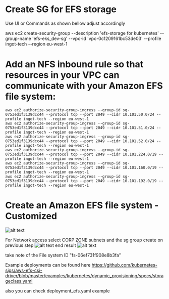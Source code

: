 
# Create SG for  EFS storage

Use UI or Commands as shown bellow adjust accordingly

aws ec2 create-security-group --description 'efs-storage for kubernetes' --group-name 'efs-eks_dev-sg' --vpc-id 'vpc-0c1209161bc53de03' --profile ingot-tech --region eu-west-1

# Add an NFS inbound rule so that resources in your VPC can communicate with your Amazon EFS file system:
    
    aws ec2 authorize-security-group-ingress --group-id sg-0753ed1f3139dcc44 --protocol tcp --port 2049 --cidr 10.101.50.0/24 --profile ingot-tech --region eu-west-1
    aws ec2 authorize-security-group-ingress --group-id sg-0753ed1f3139dcc44 --protocol tcp --port 2049 --cidr 10.101.51.0/24 --profile ingot-tech --region eu-west-1
    aws ec2 authorize-security-group-ingress --group-id sg-0753ed1f3139dcc44 --protocol tcp --port 2049 --cidr 10.101.52.0/24 --profile ingot-tech --region eu-west-1
    aws ec2 authorize-security-group-ingress --group-id sg-0753ed1f3139dcc44 --protocol tcp --port 2049 --cidr 10.101.224.0/19 --profile ingot-tech --region eu-west-1
    aws ec2 authorize-security-group-ingress --group-id sg-0753ed1f3139dcc44 --protocol tcp --port 2049 --cidr 10.101.160.0/19 --profile ingot-tech --region eu-west-1
    aws ec2 authorize-security-group-ingress --group-id sg-0753ed1f3139dcc44 --protocol tcp --port 2049 --cidr 10.101.192.0/19 --profile ingot-tech --region eu-west-1
    
# Create an Amazon EFS file system - Customized
![alt text](image-2.png)

For Network access select CORP ZONE subnets and the sg group create on previous step
![alt text](image-3.png)
end result
![alt text](image-4.png)

take note of the File system ID "fs-06ef731f908e8b3fa"

Example deployments can be found here
https://github.com/kubernetes-sigs/aws-efs-csi-driver/blob/master/examples/kubernetes/dynamic_provisioning/specs/storageclass.yaml

also you can check deployment_efs.yaml example
